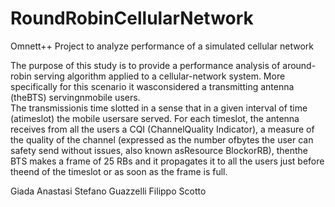 # RoundRobinCellularNetwork
Omnett++ Project to analyze performance of a simulated cellular network

The purpose of this study is to provide a performance analysis of around-robin serving
algorithm applied to a cellular-network system.  More specifically for this scenario
it wasconsidered a transmitting antenna (theBTS) servingnmobile users.  
The transmissionis time slotted in a sense that in a given interval of time (atimeslot) the mobile usersare served. 
For each timeslot, the antenna receives from all the users a CQI (ChannelQuality Indicator), a measure of the quality of the channel 
(expressed as the number ofbytes the user can safety send without issues, also known asResource BlockorRB),
thenthe BTS makes a frame of 25 RBs and it propagates it to all the users just before theend of the timeslot or as soon as the frame is full.

Giada Anastasi
Stefano Guazzelli
Filippo Scotto
